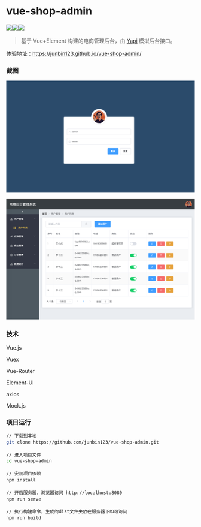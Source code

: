# vue-shop-admin

![](https://img.shields.io/badge/vue-2.6.11-green)![](https://img.shields.io/badge/element-2.13.0-blue)![](https://img.shields.io/badge/license-MIT-brightgreen)

> 基于 Vue+Element 构建的电商管理后台，由 [Yapi](http://yapi.demo.qunar.com/) 模拟后台接口。

体验地址：https://junbin123.github.io/vue-shop-admin/

### 截图

![](https://raw.githubusercontent.com/junbin123/blog-img/master/img/20200106104151.png)

![](https://raw.githubusercontent.com/junbin123/blog-img/master/img/20200106104233.png)

### 技术

Vue.js

Vuex

Vue-Router

Element-UI

axios

Mock.js

### 项目运行

```bash
// 下载到本地
git clone https://github.com/junbin123/vue-shop-admin.git

// 进入项目文件
cd vue-shop-admin

// 安装项目依赖
npm install

// 开启服务器，浏览器访问 http://localhost:8080
npm run serve

// 执行构建命令，生成的dist文件夹放在服务器下即可访问
npm run build
```